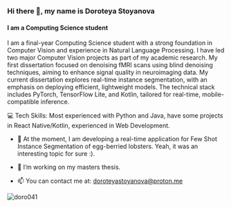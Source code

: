 ### Hi there 👋, my name is Doroteya Stoyanova
#### I am a Computing Science student 

I am a final-year Computing Science student with a strong foundation in Computer Vision and experience in Natural Language Processing. I have led two major Computer Vision projects as part of my academic research. My first dissertation focused on denoising fMRI scans using blind denoising techniques, aiming to enhance signal quality in neuroimaging data. My current dissertation explores real-time instance segmentation, with an emphasis on deploying efficient, lightweight models. The technical stack includes PyTorch, TensorFlow Lite, and Kotlin, tailored for real-time, mobile-compatible inference.

💻 Tech Skills: Most experienced with Python and Java, have some projects in React Native/Kotlin, experienced in Web Development.


- 🔭 At the moment, I am developing a real-time application for Few Shot Instance Segmentation of egg-berried lobsters. Yeah, it was an interesting topic for sure :).

- 🌱 I’m working on my masters thesis.

- 📫 You can contact me at: doroteyastoyanova@proton.me

<p><img align="center" src="https://github-readme-stats.vercel.app/api/top-langs?username=doro041&show_icons=true&locale=en&layout=compact" alt="doro041" /></p>

 





